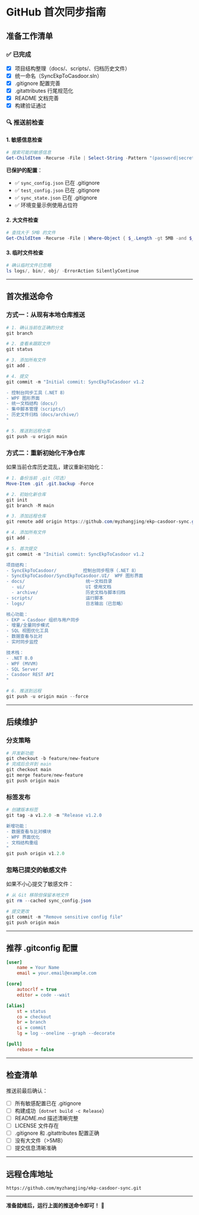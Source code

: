 # GitHub 首次同步指南

## 准备工作清单

### ✅ 已完成
- [x] 项目结构整理（docs/、scripts/、归档历史文件）
- [x] 统一命名（SyncEkpToCasdoor.sln）
- [x] .gitignore 配置完善
- [x] .gitattributes 行尾规范化
- [x] README 文档完善
- [x] 构建验证通过

### 🔍 推送前检查

#### 1. 敏感信息检查
```powershell
# 搜索可能的敏感信息
Get-ChildItem -Recurse -File | Select-String -Pattern "(password|secret|token|api[_-]?key)" -CaseSensitive:$false | Where-Object { $_.Path -notmatch "(node_modules|\.git|bin|obj)" }
```

**已保护的配置**：
- ✅ `sync_config.json` 已在 .gitignore
- ✅ `test_config.json` 已在 .gitignore
- ✅ `sync_state.json` 已在 .gitignore
- ✅ 环境变量示例使用占位符

#### 2. 大文件检查
```powershell
# 查找大于 5MB 的文件
Get-ChildItem -Recurse -File | Where-Object { $_.Length -gt 5MB -and $_.FullName -notmatch "(bin|obj|node_modules|\.git)" } | Select-Object FullName, @{Name="Size(MB)";Expression={[math]::Round($_.Length/1MB,2)}}
```

#### 3. 临时文件检查
```powershell
# 确认临时文件已忽略
ls logs/, bin/, obj/ -ErrorAction SilentlyContinue
```

---

## 首次推送命令

### 方式一：从现有本地仓库推送

```powershell
# 1. 确认当前在正确的分支
git branch

# 2. 查看未跟踪文件
git status

# 3. 添加所有文件
git add .

# 4. 提交
git commit -m "Initial commit: SyncEkpToCasdoor v1.2

- 控制台同步工具（.NET 8）
- WPF 图形界面
- 统一文档结构（docs/）
- 集中脚本管理（scripts/）
- 历史文件归档（docs/archive/）
"

# 5. 推送到远程仓库
git push -u origin main
```

### 方式二：重新初始化干净仓库

如果当前仓库历史混乱，建议重新初始化：

```powershell
# 1. 备份当前 .git（可选）
Move-Item .git .git.backup -Force

# 2. 初始化新仓库
git init
git branch -M main

# 3. 添加远程仓库
git remote add origin https://github.com/myzhangjing/ekp-casdoor-sync.git

# 4. 添加所有文件
git add .

# 5. 首次提交
git commit -m "Initial commit: SyncEkpToCasdoor v1.2

项目结构：
- SyncEkpToCasdoor/          控制台同步程序（.NET 8）
- SyncEkpToCasdoor/SyncEkpToCasdoor.UI/  WPF 图形界面
- docs/                       统一文档目录
  - ui/                       UI 使用文档
  - archive/                  历史文档与脚本归档
- scripts/                    运行脚本
- logs/                       日志输出（已忽略）

核心功能：
- EKP → Casdoor 组织与用户同步
- 增量/全量同步模式
- SQL 视图优化工具
- 数据查看与比对
- 实时同步监控

技术栈：
- .NET 8.0
- WPF (MVVM)
- SQL Server
- Casdoor REST API
"

# 6. 推送到远程
git push -u origin main --force
```

---

## 后续维护

### 分支策略
```powershell
# 开发新功能
git checkout -b feature/new-feature
# 完成后合并到 main
git checkout main
git merge feature/new-feature
git push origin main
```

### 标签发布
```powershell
# 创建版本标签
git tag -a v1.2.0 -m "Release v1.2.0

新增功能：
- 数据查看与比对模块
- WPF 界面优化
- 文档结构重组
"
git push origin v1.2.0
```

### 忽略已提交的敏感文件
如果不小心提交了敏感文件：

```powershell
# 从 Git 移除但保留本地文件
git rm --cached sync_config.json

# 提交更改
git commit -m "Remove sensitive config file"
git push origin main
```

---

## 推荐 .gitconfig 配置

```ini
[user]
    name = Your Name
    email = your.email@example.com

[core]
    autocrlf = true
    editor = code --wait

[alias]
    st = status
    co = checkout
    br = branch
    ci = commit
    lg = log --oneline --graph --decorate

[pull]
    rebase = false
```

---

## 检查清单

推送前最后确认：

- [ ] 所有敏感配置已在 .gitignore
- [ ] 构建成功（`dotnet build -c Release`）
- [ ] README.md 描述清晰完整
- [ ] LICENSE 文件存在
- [ ] .gitignore 和 .gitattributes 配置正确
- [ ] 没有大文件（>5MB）
- [ ] 提交信息清晰准确

---

## 远程仓库地址

```
https://github.com/myzhangjing/ekp-casdoor-sync.git
```

---

**准备就绪后，运行上面的推送命令即可！** 🚀
